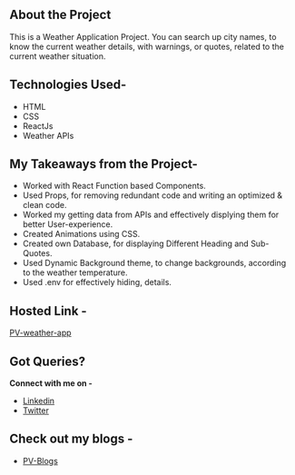 ## About the Project
This is a Weather Application Project. You can search up city names, to know the current weather details, with warnings, or quotes, related to the current weather situation.

## Technologies Used- 
- HTML
- CSS
- ReactJs
- Weather APIs

## My Takeaways from the Project-
- Worked with React Function based Components.
- Used Props, for removing redundant code and writing an optimized & clean code.
- Worked my getting data from APIs and effectively displying them for better User-experience.
- Created Animations using CSS.
- Created own Database, for displaying Different Heading and Sub-Quotes.
- Used Dynamic Background theme, to change backgrounds, according to the weather temperature.
- Used .env for effectively hiding, details.

## Hosted Link - 
[PV-weather-app](https://pv-weather.netlify.app)


## Got Queries?
**Connect with me on -** 
- [Linkedin](https://www.linkedin.com/in/prakhar-varshney-6b3a92181/)
- [Twitter](https://twitter.com/Prakhar10V)


## Check out my blogs - 
- [PV-Blogs](https://prakhar10-blog.netlify.app/)
